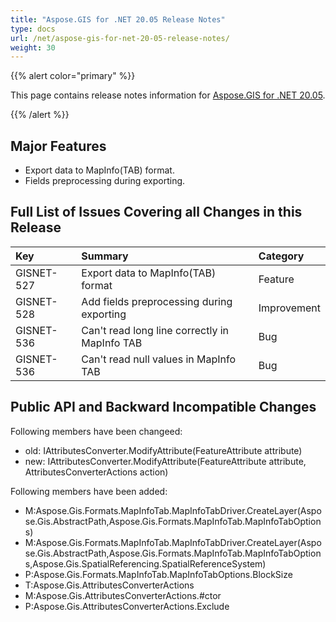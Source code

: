 ```yaml
---
title: "Aspose.GIS for .NET 20.05 Release Notes"
type: docs
url: /net/aspose-gis-for-net-20-05-release-notes/
weight: 30
---
```


{{% alert color="primary" %}} 

This page contains release notes information for [Aspose.GIS for .NET 20.05](https://www.nuget.org/packages/Aspose.GIS/20.5.0).

{{% /alert %}} 
## **Major Features**
- Export data to MapInfo(TAB) format.
- Fields preprocessing during exporting.
## **Full List of Issues Covering all Changes in this Release**

|**Key**|**Summary**|**Category**|
| :- | :- | :- |
|GISNET-527|Export data to MapInfo(TAB) format|Feature|
|GISNET-528|Add fields preprocessing during exporting|Improvement|
|GISNET-536|Can't read long line correctly in MapInfo TAB|Bug|
|GISNET-536|Can't read null values in MapInfo TAB|Bug|
## **Public API and Backward Incompatible Changes**
Following members have been changeed:

- old: IAttributesConverter.ModifyAttribute(FeatureAttribute attribute)
- new: IAttributesConverter.ModifyAttribute(FeatureAttribute attribute, AttributesConverterActions action)

Following members have been added:

- M:Aspose.Gis.Formats.MapInfoTab.MapInfoTabDriver.CreateLayer(Aspose.Gis.AbstractPath,Aspose.Gis.Formats.MapInfoTab.MapInfoTabOptions)
- M:Aspose.Gis.Formats.MapInfoTab.MapInfoTabDriver.CreateLayer(Aspose.Gis.AbstractPath,Aspose.Gis.Formats.MapInfoTab.MapInfoTabOptions,Aspose.Gis.SpatialReferencing.SpatialReferenceSystem)
- P:Aspose.Gis.Formats.MapInfoTab.MapInfoTabOptions.BlockSize
- T:Aspose.Gis.AttributesConverterActions
- M:Aspose.Gis.AttributesConverterActions.#ctor
- P:Aspose.Gis.AttributesConverterActions.Exclude
